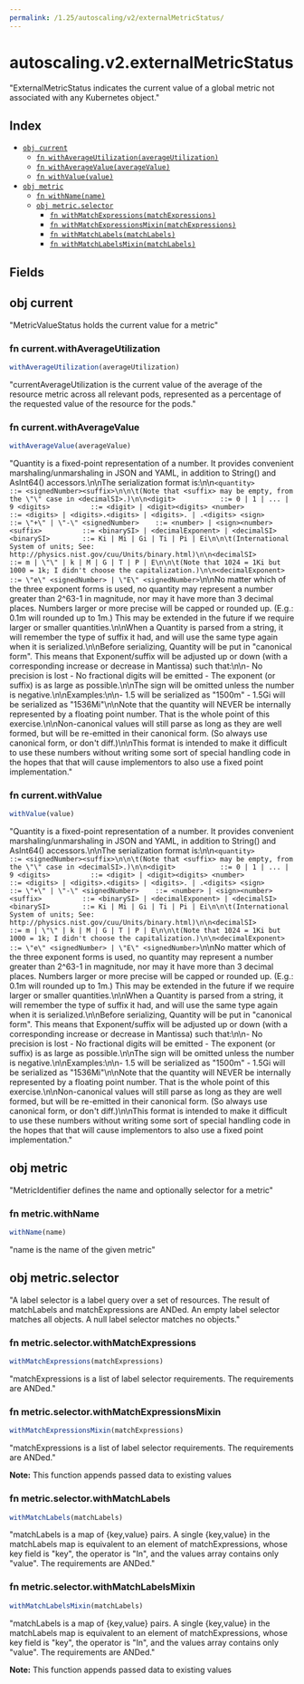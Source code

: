 ```yaml
---
permalink: /1.25/autoscaling/v2/externalMetricStatus/
---
```


# autoscaling.v2.externalMetricStatus

"ExternalMetricStatus indicates the current value of a global metric not associated with any Kubernetes object."

## Index

* [`obj current`](#obj-current)
  * [`fn withAverageUtilization(averageUtilization)`](#fn-currentwithaverageutilization)
  * [`fn withAverageValue(averageValue)`](#fn-currentwithaveragevalue)
  * [`fn withValue(value)`](#fn-currentwithvalue)
* [`obj metric`](#obj-metric)
  * [`fn withName(name)`](#fn-metricwithname)
  * [`obj metric.selector`](#obj-metricselector)
    * [`fn withMatchExpressions(matchExpressions)`](#fn-metricselectorwithmatchexpressions)
    * [`fn withMatchExpressionsMixin(matchExpressions)`](#fn-metricselectorwithmatchexpressionsmixin)
    * [`fn withMatchLabels(matchLabels)`](#fn-metricselectorwithmatchlabels)
    * [`fn withMatchLabelsMixin(matchLabels)`](#fn-metricselectorwithmatchlabelsmixin)

## Fields

## obj current

"MetricValueStatus holds the current value for a metric"

### fn current.withAverageUtilization

```ts
withAverageUtilization(averageUtilization)
```

"currentAverageUtilization is the current value of the average of the resource metric across all relevant pods, represented as a percentage of the requested value of the resource for the pods."

### fn current.withAverageValue

```ts
withAverageValue(averageValue)
```

"Quantity is a fixed-point representation of a number. It provides convenient marshaling/unmarshaling in JSON and YAML, in addition to String() and AsInt64() accessors.\n\nThe serialization format is:\n\n``` <quantity>        ::= <signedNumber><suffix>\n\n\t(Note that <suffix> may be empty, from the \"\" case in <decimalSI>.)\n\n<digit>           ::= 0 | 1 | ... | 9 <digits>          ::= <digit> | <digit><digits> <number>          ::= <digits> | <digits>.<digits> | <digits>. | .<digits> <sign>            ::= \"+\" | \"-\" <signedNumber>    ::= <number> | <sign><number> <suffix>          ::= <binarySI> | <decimalExponent> | <decimalSI> <binarySI>        ::= Ki | Mi | Gi | Ti | Pi | Ei\n\n\t(International System of units; See: http://physics.nist.gov/cuu/Units/binary.html)\n\n<decimalSI>       ::= m | \"\" | k | M | G | T | P | E\n\n\t(Note that 1024 = 1Ki but 1000 = 1k; I didn't choose the capitalization.)\n\n<decimalExponent> ::= \"e\" <signedNumber> | \"E\" <signedNumber> ```\n\nNo matter which of the three exponent forms is used, no quantity may represent a number greater than 2^63-1 in magnitude, nor may it have more than 3 decimal places. Numbers larger or more precise will be capped or rounded up. (E.g.: 0.1m will rounded up to 1m.) This may be extended in the future if we require larger or smaller quantities.\n\nWhen a Quantity is parsed from a string, it will remember the type of suffix it had, and will use the same type again when it is serialized.\n\nBefore serializing, Quantity will be put in \"canonical form\". This means that Exponent/suffix will be adjusted up or down (with a corresponding increase or decrease in Mantissa) such that:\n\n- No precision is lost - No fractional digits will be emitted - The exponent (or suffix) is as large as possible.\n\nThe sign will be omitted unless the number is negative.\n\nExamples:\n\n- 1.5 will be serialized as \"1500m\" - 1.5Gi will be serialized as \"1536Mi\"\n\nNote that the quantity will NEVER be internally represented by a floating point number. That is the whole point of this exercise.\n\nNon-canonical values will still parse as long as they are well formed, but will be re-emitted in their canonical form. (So always use canonical form, or don't diff.)\n\nThis format is intended to make it difficult to use these numbers without writing some sort of special handling code in the hopes that that will cause implementors to also use a fixed point implementation."

### fn current.withValue

```ts
withValue(value)
```

"Quantity is a fixed-point representation of a number. It provides convenient marshaling/unmarshaling in JSON and YAML, in addition to String() and AsInt64() accessors.\n\nThe serialization format is:\n\n``` <quantity>        ::= <signedNumber><suffix>\n\n\t(Note that <suffix> may be empty, from the \"\" case in <decimalSI>.)\n\n<digit>           ::= 0 | 1 | ... | 9 <digits>          ::= <digit> | <digit><digits> <number>          ::= <digits> | <digits>.<digits> | <digits>. | .<digits> <sign>            ::= \"+\" | \"-\" <signedNumber>    ::= <number> | <sign><number> <suffix>          ::= <binarySI> | <decimalExponent> | <decimalSI> <binarySI>        ::= Ki | Mi | Gi | Ti | Pi | Ei\n\n\t(International System of units; See: http://physics.nist.gov/cuu/Units/binary.html)\n\n<decimalSI>       ::= m | \"\" | k | M | G | T | P | E\n\n\t(Note that 1024 = 1Ki but 1000 = 1k; I didn't choose the capitalization.)\n\n<decimalExponent> ::= \"e\" <signedNumber> | \"E\" <signedNumber> ```\n\nNo matter which of the three exponent forms is used, no quantity may represent a number greater than 2^63-1 in magnitude, nor may it have more than 3 decimal places. Numbers larger or more precise will be capped or rounded up. (E.g.: 0.1m will rounded up to 1m.) This may be extended in the future if we require larger or smaller quantities.\n\nWhen a Quantity is parsed from a string, it will remember the type of suffix it had, and will use the same type again when it is serialized.\n\nBefore serializing, Quantity will be put in \"canonical form\". This means that Exponent/suffix will be adjusted up or down (with a corresponding increase or decrease in Mantissa) such that:\n\n- No precision is lost - No fractional digits will be emitted - The exponent (or suffix) is as large as possible.\n\nThe sign will be omitted unless the number is negative.\n\nExamples:\n\n- 1.5 will be serialized as \"1500m\" - 1.5Gi will be serialized as \"1536Mi\"\n\nNote that the quantity will NEVER be internally represented by a floating point number. That is the whole point of this exercise.\n\nNon-canonical values will still parse as long as they are well formed, but will be re-emitted in their canonical form. (So always use canonical form, or don't diff.)\n\nThis format is intended to make it difficult to use these numbers without writing some sort of special handling code in the hopes that that will cause implementors to also use a fixed point implementation."

## obj metric

"MetricIdentifier defines the name and optionally selector for a metric"

### fn metric.withName

```ts
withName(name)
```

"name is the name of the given metric"

## obj metric.selector

"A label selector is a label query over a set of resources. The result of matchLabels and matchExpressions are ANDed. An empty label selector matches all objects. A null label selector matches no objects."

### fn metric.selector.withMatchExpressions

```ts
withMatchExpressions(matchExpressions)
```

"matchExpressions is a list of label selector requirements. The requirements are ANDed."

### fn metric.selector.withMatchExpressionsMixin

```ts
withMatchExpressionsMixin(matchExpressions)
```

"matchExpressions is a list of label selector requirements. The requirements are ANDed."

**Note:** This function appends passed data to existing values

### fn metric.selector.withMatchLabels

```ts
withMatchLabels(matchLabels)
```

"matchLabels is a map of {key,value} pairs. A single {key,value} in the matchLabels map is equivalent to an element of matchExpressions, whose key field is \"key\", the operator is \"In\", and the values array contains only \"value\". The requirements are ANDed."

### fn metric.selector.withMatchLabelsMixin

```ts
withMatchLabelsMixin(matchLabels)
```

"matchLabels is a map of {key,value} pairs. A single {key,value} in the matchLabels map is equivalent to an element of matchExpressions, whose key field is \"key\", the operator is \"In\", and the values array contains only \"value\". The requirements are ANDed."

**Note:** This function appends passed data to existing values